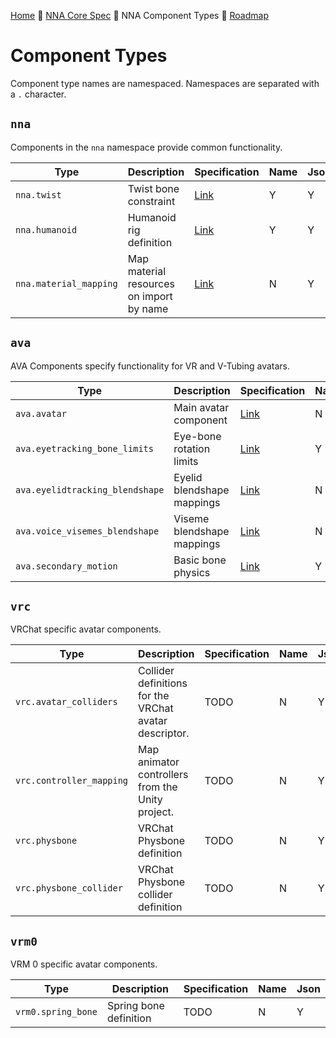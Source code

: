 [Home](readme.md) 🔶 [NNA Core Spec](nna_spec.md) 🔶 NNA Component Types 🔶 [Roadmap](roadmap.md)

# Component Types
Component type names are namespaced. Namespaces are separated with a `.` character.

## `nna`
Components in the `nna` namespace provide common functionality.

| Type | Description | Specification | Name | Json |
| --- | --- | --- | --- | --- |
| `nna.twist` | Twist bone constraint | [Link](Components/NNA/nna_twist.md) | Y | Y |
| `nna.humanoid` | Humanoid rig definition | [Link](Components/NNA/nna_humanoid.md) | Y | Y |
| `nna.material_mapping` | Map material resources on import by name | [Link](Components/NNA/nna_material_mapping.md) | N | Y |

## `ava`
AVA Components specify functionality for VR and V-Tubing avatars.

| Type | Description | Specification | Name | Json |
| --- | --- | --- | --- | --- |
| `ava.avatar` | Main avatar component | [Link](Components/AVA/ava_avatar.md) | N | Y |
| `ava.eyetracking_bone_limits` | Eye-bone rotation limits | [Link](Components/AVA/ava_eyetracking_bone_limits.md) | Y | Y |
| `ava.eyelidtracking_blendshape` | Eyelid blendshape mappings | [Link](Components/AVA/ava_eyelidtracking_blendshape.md) | N | Y |
| `ava.voice_visemes_blendshape` | Viseme blendshape mappings | [Link](Components/AVA/ava_voice_visemes_blendshape.md) | N | Y |
| `ava.secondary_motion` | Basic bone physics | [Link](Components/AVA/ava_secondary_motion.md) | Y | Y |

## `vrc`
VRChat specific avatar components.

| Type | Description | Specification | Name | Json |
| --- | --- | --- | --- | --- |
| `vrc.avatar_colliders` | Collider definitions for the VRChat avatar descriptor. | <!--[Link](Components/VRC/vrc_avatar_colliders.md)-->TODO  | N | Y |
| `vrc.controller_mapping` | Map animator controllers from the Unity project. | <!--[Link](Components/VRC/vrc_controller_mapping.md)-->TODO  | N | Y |
| `vrc.physbone` | VRChat Physbone definition | <!--[Link](Components/VRC/vrc_physbone.md)-->TODO  | N | Y |
| `vrc.physbone_collider` | VRChat Physbone collider definition | <!--[Link](Components/VRC/vrc_physbone_collider.md)-->TODO  | N | Y |

## `vrm0`
VRM 0 specific avatar components.

| Type | Description | Specification | Name | Json |
| --- | --- | --- | --- | --- |
| `vrm0.spring_bone` | Spring bone definition | <!--[Link](Components/VRM0/vrm0_spring_bone.md)-->TODO | N | Y |
